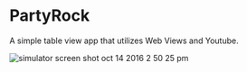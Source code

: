 # PartyRock
A simple table view app that utilizes Web Views and Youtube.

![simulator screen shot oct 14 2016 2 50 25 pm](https://cloud.githubusercontent.com/assets/21269767/19399072/a9cf4702-921d-11e6-8ca9-29965a1ed415.png)

